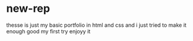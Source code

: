 # new-rep
thesse is just my basic portfolio in html and css and i just tried to make it enough good
my first try enjoyy it